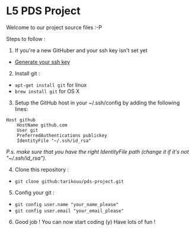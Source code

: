 L5 PDS Project
============

Welcome to our project source files :-P

Steps to follow :

 1. If you're a new GitHuber and your ssh key isn't set yet
  - [Generate your ssh key](https://help.github.com/articles/generating-a-new-ssh-key/)

 2. Install git :
 
  - `apt-get install git` for linux
  - `brew install git` for OS X

 3. Setup the GitHub host in your ~/.ssh/config by adding the following lines:

  ```
  Host github
      HostName github.com
      User git
      PreferredAuthentications publickey
      IdentityFile "~/.ssh/id_rsa"
  ```
  *P.s. make sure that you have the right IdentityFile path (change it if it's not "~/.ssh/id_rsa").*
 
 4. Clone this repository :
 
  - `git clone github:tarikouu/pds-project.git`
 
 5. Config your git :
 
  - `git config user.name "your_name_please"`
  - `git config user.email "your_email_please"`
 
 6. Good job ! You can now start coding (y) Have lots of fun !
